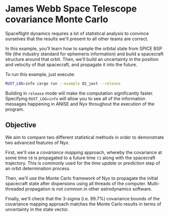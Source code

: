 # James Webb Space Telescope covariance Monte Carlo

Spaceflight dynamics requires a lot of statistical analysis to convince ourselves that the results we'll present to all other teams are correct.

In this example, you'll learn how to sample the orbital state from SPICE BSP file (the industry standard for ephemeris information) and build a spacecraft structure around that orbit. Then, we'll build an uncertainty in the position and velocity of that spacecraft, and propagate it into the future.

To run this example, just execute:
```sh
RUST_LOG=info cargo run --example 02_jwst --release
```

Building in `release` mode will make the computation significantly faster. Specifying `RUST_LOG=info` will allow you to see all of the information messages happening in ANISE and Nyx throughout the execution of the program.

## Objective

We aim to compare two different statistical methods in order to demonstrate two advanced features of Nyx.

First, we'll use a _covariance mapping_ approach, whereby the covariance at some time `t0` is propagated to a future time `t1` along with the spacecraft trajectory. This is commonly used for the _time update_ or _prediction_ step of an orbit determination process.

Then, we'll use the Monte Carlo framework of Nyx to propagate the initial spacecraft state after dispersions using all threads of the computer. Multi-threaded propagation is not common in other astrodynamics software.

Finally, we'll check that the 3-sigma (i.e. 99.7%) covariance bounds of the covariance mapping approach matches the Monte Carlo results in terms of uncertainty in the state vector.
